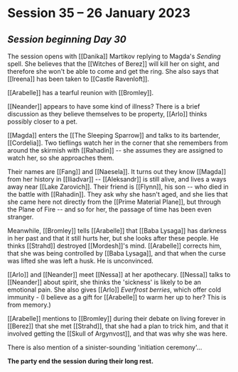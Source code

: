 # Session 35 – 26 January 2023

## *Session beginning Day 30*

The session opens with [[Danika]] Martikov replying to Magda's *Sending* spell. She believes that the [[Witches of Berez]] will kill her on sight, and therefore she won't be able to come and get the ring. She also says that [[Ireena]] has been taken to [[Castle Ravenloft]].

[[Arabelle]] has a tearful reunion with [[Bromley]].

[[Neander]] appears to have some kind of illness? There is a brief discussion as they believe themselves to be property, [[Arlo]] thinks possibly closer to a pet.

[[Magda]] enters the [[The Sleeping Sparrow]] and talks to its bartender, [[Cordelia]]. Two tieflings watch her in the corner that she remembers from around the skirmish with [[Rahadin]] -- she assumes they are assigned to watch her, so she approaches them. 

Their names are [[Fang]] and [[Naesela]]. It turns out they know [[Magda]] from her history in [[Iliadvar]] -- [[Aleksandr]] is still alive, and lives a ways away near [[Lake Zarovich]]. Their friend is [[Flynn]], his son -- who died in the battle with [[Rahadin]]. They ask why she hasn't aged, and she lies that she came here not directly from the [[Prime Material Plane]], but through the Plane of Fire -- and so for her, the passage of time has been even stranger.

Meanwhile, [[Bromley]] tells [[Arabelle]] that [[Baba Lysaga]] has darkness in her past and that it still hurts her, but she looks after these people. He thinks [[Strahd]] destroyed [[Mordesh]]'s mind. [[Arabelle]] corrects him, that she was being controlled by [[Baba Lysaga]], and that when the curse was lifted she was left a husk. He is unconvinced.

[[Arlo]] and [[Neander]] meet [[Nessa]] at her apothecary. [[Nessa]] talks to [[Neander]] about spirit, she thinks the 'sickness' is likely to be an emotional pain. She also gives [[Arlo]] *Everfrost berries*, which offer cold immunity - (I believe as a gift for [[Arabelle]] to warm her up to her? This is from memory.)

[[Arabelle]] mentions to [[Bromley]] during their debate on living forever in [[Berez]] that she met [[Strahd]], that she had a plan to trick him, and that it involved getting the [[Skull of Argynvost]], and that was why she was here.

There is also mention of a sinister-sounding 'initiation ceremony'...

**The party end the session during their long rest.**